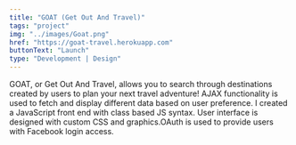 ```yaml
---
title: "GOAT (Get Out And Travel)"
tags: "project"
img: "../images/Goat.png"
href: "https://goat-travel.herokuapp.com"
buttonText: "Launch"
type: "Development | Design"
---
```


GOAT, or Get Out And Travel, allows you to search through destinations created by users to plan your next travel adventure! AJAX functionality is used to fetch and display different data based on user preference. I created a JavaScript front end with class based JS syntax.
User interface is designed with custom CSS and graphics.OAuth is used to provide users with Facebook login access.
